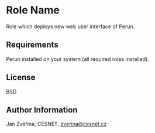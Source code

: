 Role Name
=========

Role which deploys new web user interface of Perun.

Requirements
------------

Perun installed on your system (all required roles installed).

License
-------

BSD

Author Information
------------------

Jan Zvěřina, CESNET, zverina@cesnet.cz
